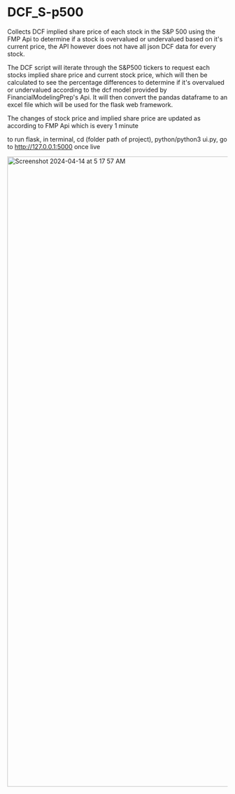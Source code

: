 # DCF_S-p500
Collects DCF implied share price of each stock in the S&amp;P 500 using the FMP Api to determine if a stock is overvalued or undervalued based on it's current price, the API however does not have all json DCF data for every stock. 

The DCF script will iterate through the S&P500 tickers to request each stocks implied share price and current stock price, which will then be calculated to see the percentage differences to determine if it's overvalued or undervalued according to the dcf model provided by FinancialModelingPrep's Api. It will then convert the pandas dataframe to an excel file which will be used for the flask web framework. 

The changes of stock price and implied share price are updated as according to FMP Api which is every 1 minute

to run flask, in terminal, cd (folder path of project), python/python3 ui.py, go to http://127.0.0.1:5000 once live


<img width="1440" alt="Screenshot 2024-04-14 at 5 17 57 AM" src="https://github.com/Ged0x/DCF_S-p500/assets/143278786/3c58332e-76cf-43cd-b71f-e2460fab6b42">
